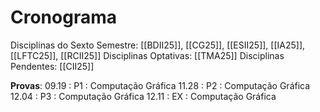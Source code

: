 # Cronograma

Disciplinas do Sexto Semestre: [[BDII25]], [[CG25]], [[ESII25]], [[IA25]], [[LFTC25]], [[RCII25]]
Disciplinas Optativas: [[TMA25]]
Disciplinas Pendentes: [[CII25]]

**Provas**:
09.19 : P1 : Computação Gráfica
11.28 : P2 : Computação Gráfica
12.04 : P3 : Computação Gráfica
12.11 : EX : Computação Gráfica
